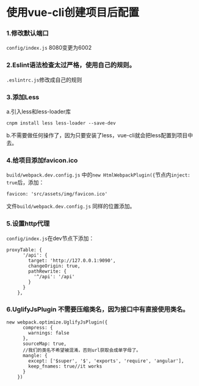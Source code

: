 # 使用vue-cli创建项目后配置

### 1.修改默认端口

`config/index.js` 8080变更为6002

### 2.Eslint语法检查太过严格，使用自己的规则。

`.eslintrc.js`修改成自己的规则


### 3.添加Less

a.引入less和less-loader库
    
```
cnpm install less less-loader --save-dev
```

b.不需要做任何操作了，因为只要安装了less，vue-cli就会把less配置到项目中去。


### 4.给项目添加favicon.ico

`build/webpack.dev.config.js` 中的`new HtmlWebpackPlugin({`节点内`inject: true`后，添加：

`favicon: 'src/assets/img/favicon.ico'`

文件`build/webpack.dev.config.js` 同样的位置添加。



### 5.设置http代理

`config/index.js`在dev节点下添加：
```
proxyTable: {
      '/api': {
        target: 'http://127.0.0.1:9090',
        changeOrigin: true,
        pathRewrite: {
          '^/api': '/api'
        }
      }
    },
```

### 6.UglifyJsPlugin 不需要压缩类名，因为接口中有直接使用类名。
```
new webpack.optimize.UglifyJsPlugin({
      compress: {
        warnings: false
      },
      sourceMap: true,
      //我们的类名不希望被混淆，否则url获取会成单字母了。
      mangle: {
        except: ['$super', '$', 'exports', 'require', 'angular'],
        keep_fnames: true//it works
      }
    })

```
